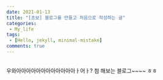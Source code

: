```yaml
---
date: 2021-01-13
title: "[초보] 블로그를 만들고 처음으로 작성하는 글"
categories: 
 - My_life
tags:
 - [Hello, jekyll, minimal-mistake]
comments: true
---
```

<br>
우와아아아아아아아아아아아아ㅏ어ㅏ?
첨 해보는 블로그~~~~ ㅎㅎ